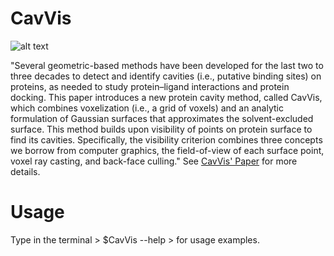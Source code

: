 # CavVis

![alt text](https://pubs.acs.org/appl/literatum/publisher/achs/journals/content/jcisd8/0/jcisd8.ahead-of-print/acs.jcim.8b00572/20190124/images/medium/ci-2018-00572k_0009.gif)

"Several geometric-based methods have been developed for the last two to three decades to detect and identify cavities (i.e., putative binding sites) on proteins, as needed to study protein–ligand interactions and protein docking. This paper introduces a new protein cavity method, called CavVis, which combines voxelization (i.e., a grid of voxels) and an analytic formulation of Gaussian surfaces that approximates the solvent-excluded surface. This method builds upon visibility of points on protein surface to find its cavities. Specifically, the visibility criterion combines three concepts we borrow from computer graphics, the field-of-view of each surface point, voxel ray casting, and back-face culling." See [CavVis' Paper](https://pubs.acs.org/doi/10.1021/acs.jcim.8b00572) for more details.

# Usage
Type in the terminal > $CavVis --help > for usage examples.
